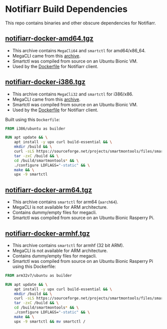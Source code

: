 # Notifiarr Build Dependencies

This repo contains binaries and other obscure dependencies for Notifiarr.

## [notifiarr-docker-amd64.tgz](notifiarr-docker-amd64.tgz)

- This archive contains `MegaCli64` and `smartctl` for amd64/x86_64.
- MegaCLI came from this [archive](https://srkdev.com/megacli/MegaCli-8.07.14-1.noarch.rpm).
- Smartctl was compiled from source on an Ubuntu Bionic VM.
- Used by the [Dockerfile](https://github.com/Notifiarr/notifiarr/blob/main/init/docker/Dockerfile) for Notifiarr client.

## [notifiarr-docker-i386.tgz](notifiarr-docker-i386.tgz)

- This archive contains `MegaCli32` and `smartctl` for i386/x86.
- MegaCLI came from this [archive](https://srkdev.com/megacli/MegaCli-8.07.14-1.noarch.rpm).
- Smartctl was compiled from source on an Ubuntu Bionic VM.
- Used by the [Dockerfile](https://github.com/Notifiarr/notifiarr/blob/main/init/docker/Dockerfile) for Notifiarr client.

Built using this `Dockerfile`:
```dockerfile
FROM i386/ubuntu as builder

RUN apt update && \
    apt install -y upx curl build-essential && \
    mkdir /build && \
    curl -sLS https://sourceforge.net/projects/smartmontools/files/smartmontools/7.2/smartmontools-7.2.tar.gz/download | \
    tar -zxC /build && \
    cd /build/smartmontools* && \
    ./configure LDFLAGS="-static" && \
    make && \
    upx -9 smartctl
```

## [notifiarr-docker-arm64.tgz](notifiarr-docker-arm64.tgz)

- This archive contains `smartctl` for arm64 (`aarch64`).
- MegaCLI is not available for ARM architecture.
- Contains dummy/empty files for megacli.
- Smartctl was compiled from source on an Ubuntu Bionic Rasperry Pi.

## [notifiarr-docker-armhf.tgz](notifiarr-docker-armhf.tgz)

- This archive contains `smartctl` for armhf (32 bit ARM).
- MegaCLI is not available for ARM architecture.
- Contains dummy/empty files for megacli.
- Smartctl was compiled from source on an Ubuntu Bionic Rasperry Pi using this Dockerfile:

```dockerfile
FROM arm32v7/ubuntu as builder

RUN apt update && \
    apt install -y upx curl build-essential && \
    mkdir /build && \
    curl -sLS https://sourceforge.net/projects/smartmontools/files/smartmontools/7.2/smartmontools-7.2.tar.gz/download | \
    tar -zxC /build && \
    cd /build/smartmontools* && \
    ./configure LDFLAGS="-static" && \
    make && \
    upx -9 smartctl && mv smartctl /
```
